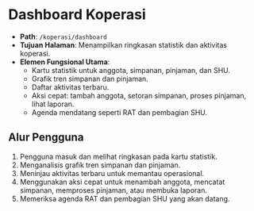 # Dashboard Koperasi

- **Path**: `/koperasi/dashboard`
- **Tujuan Halaman**: Menampilkan ringkasan statistik dan aktivitas koperasi.
- **Elemen Fungsional Utama**:
  - Kartu statistik untuk anggota, simpanan, pinjaman, dan SHU.
  - Grafik tren simpanan dan pinjaman.
  - Daftar aktivitas terbaru.
  - Aksi cepat: tambah anggota, setoran simpanan, proses pinjaman, lihat laporan.
  - Agenda mendatang seperti RAT dan pembagian SHU.

## Alur Pengguna
1. Pengguna masuk dan melihat ringkasan pada kartu statistik.
2. Menganalisis grafik tren simpanan dan pinjaman.
3. Meninjau aktivitas terbaru untuk memantau operasional.
4. Menggunakan aksi cepat untuk menambah anggota, mencatat simpanan, memproses pinjaman, atau membuka laporan.
5. Memeriksa agenda RAT dan pembagian SHU yang akan datang.
